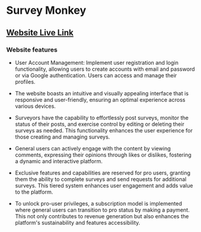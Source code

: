 # Survey Monkey 

## [Website Live Link](https://survey-polling.netlify.app/) 

### Website features

- User Account Management: Implement user registration and login functionality, allowing users to create accounts with email and password or via Google authentication. Users can access and manage their profiles.

- The website boasts an intuitive and visually appealing interface that is responsive and user-friendly, ensuring an optimal experience across various devices.

- Surveyors have the capability to effortlessly post surveys, monitor the status of their posts, and exercise control by editing or deleting their surveys as needed. This functionality enhances the user experience for those creating and managing surveys.

- General users can actively engage with the content by viewing comments, expressing their opinions through likes or dislikes, fostering a dynamic and interactive platform.


- Exclusive features and capabilities are reserved for pro users, granting them the ability to complete surveys and send requests for additional surveys. This tiered system enhances user engagement and adds value to the platform.

- To unlock pro-user privileges, a subscription model is implemented where general users can transition to pro status by making a payment. This not only contributes to revenue generation but also enhances the platform's sustainability and features accessibility.
